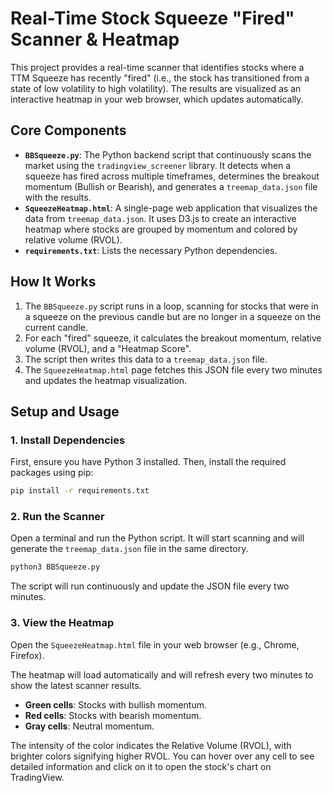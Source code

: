 # Real-Time Stock Squeeze "Fired" Scanner & Heatmap

This project provides a real-time scanner that identifies stocks where a TTM Squeeze has recently "fired" (i.e., the stock has transitioned from a state of low volatility to high volatility). The results are visualized as an interactive heatmap in your web browser, which updates automatically.

## Core Components

-   **`BBSqueeze.py`**: The Python backend script that continuously scans the market using the `tradingview_screener` library. It detects when a squeeze has fired across multiple timeframes, determines the breakout momentum (Bullish or Bearish), and generates a `treemap_data.json` file with the results.
-   **`SqueezeHeatmap.html`**: A single-page web application that visualizes the data from `treemap_data.json`. It uses D3.js to create an interactive heatmap where stocks are grouped by momentum and colored by relative volume (RVOL).
-   **`requirements.txt`**: Lists the necessary Python dependencies.

## How It Works

1.  The `BBSqueeze.py` script runs in a loop, scanning for stocks that were in a squeeze on the previous candle but are no longer in a squeeze on the current candle.
2.  For each "fired" squeeze, it calculates the breakout momentum, relative volume (RVOL), and a "Heatmap Score".
3.  The script then writes this data to a `treemap_data.json` file.
4.  The `SqueezeHeatmap.html` page fetches this JSON file every two minutes and updates the heatmap visualization.

## Setup and Usage

### 1. Install Dependencies

First, ensure you have Python 3 installed. Then, install the required packages using pip:

```bash
pip install -r requirements.txt
```

### 2. Run the Scanner

Open a terminal and run the Python script. It will start scanning and will generate the `treemap_data.json` file in the same directory.

```bash
python3 BBSqueeze.py
```

The script will run continuously and update the JSON file every two minutes.

### 3. View the Heatmap

Open the `SqueezeHeatmap.html` file in your web browser (e.g., Chrome, Firefox).

The heatmap will load automatically and will refresh every two minutes to show the latest scanner results.

-   **Green cells**: Stocks with bullish momentum.
-   **Red cells**: Stocks with bearish momentum.
-   **Gray cells**: Neutral momentum.

The intensity of the color indicates the Relative Volume (RVOL), with brighter colors signifying higher RVOL. You can hover over any cell to see detailed information and click on it to open the stock's chart on TradingView.